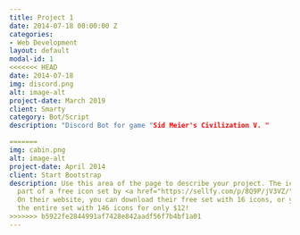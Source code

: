 ```yaml
---
title: Project 1
date: 2014-07-18 00:00:00 Z
categories:
- Web Development
layout: default
modal-id: 1
<<<<<<< HEAD
date: 2014-07-18
img: discord.png
alt: image-alt
project-date: March 2019
client: Smarty
category: Bot/Script
description: "Discord Bot for game "Sid Meier's Civilization V. "

=======
img: cabin.png
alt: image-alt
project-date: April 2014
client: Start Bootstrap
description: Use this area of the page to describe your project. The icon above is
  part of a free icon set by <a href="https://sellfy.com/p/8Q9P/jV3VZ/">Flat Icons</a>.
  On their website, you can download their free set with 16 icons, or you can purchase
  the entire set with 146 icons for only $12!
>>>>>>> b5922fe2844991af7428e842aadf56f7b4bf1a01
---
```


